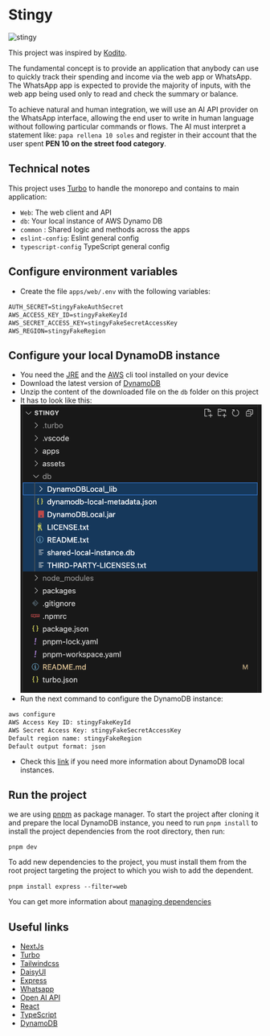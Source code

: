 # Stingy

<img src="https://w7.pngwing.com/pngs/334/1018/png-transparent-lazytown-character-youtube-prince-stingy-youtube.png" alt="stingy" width="400"/>

This project was inspired by [Kodito](https://www.kodito.pe/).

The fundamental concept is to provide an application that anybody can use to quickly track their spending and income via the web app or WhatsApp. The WhatsApp app is expected to provide the majority of inputs, with the web app being used only to read and check the summary or balance.

To achieve natural and human integration, we will use an AI API provider on the WhatsApp interface, allowing the end user to write in human language without following particular commands or flows. The AI must interpret a statement like: `papa rellena 10 soles` and register in their account that the user spent **PEN 10 on the street food category**.

## Technical notes

This project uses [Turbo](https://turbo.build/repo/docs) to handle the monorepo and contains to main application:

- `Web`: The web client and API
- `db`: Your local instance of AWS Dynamo DB
- `common` : Shared logic and methods across the apps
- `eslint-config`: Eslint general config
- `typescript-config` TypeScript general config

## Configure environment variables

- Create the file `apps/web/.env` with the following variables:

```
AUTH_SECRET=StingyFakeAuthSecret
AWS_ACCESS_KEY_ID=stingyFakeKeyId
AWS_SECRET_ACCESS_KEY=stingyFakeSecretAccessKey
AWS_REGION=stingyFakeRegion
```

## Configure your local DynamoDB instance

- You need the [JRE](https://www.java.com/en/download/) and the [AWS](https://docs.aws.amazon.com/cli/latest/userguide/getting-started-install.html) cli tool installed on your device
- Download the latest version of [DynamoDB](https://d1ni2b6xgvw0s0.cloudfront.net/v2.x/dynamodb_local_latest.zip)
- Unzip the content of the downloaded file on the `db` folder on this project
- It has to look like this:
  ![image](https://raw.githubusercontent.com/EliasBobadilla/stingy/refs/heads/main/assets/db_Screenshot.png)
- Run the next command to configure the DynamoDB instance:

```
aws configure
AWS Access Key ID: stingyFakeKeyId
AWS Secret Access Key: stingyFakeSecretAccessKey
Default region name: stingyFakeRegion
Default output format: json
```

- Check this [link](https://docs.aws.amazon.com/amazondynamodb/latest/developerguide/DynamoDBLocal.DownloadingAndRunning.html) if you need more information about DynamoDB local instances.

## Run the project

we are using [pnpm](https://pnpm.io/) as package manager. To start the project after cloning it and prepare the local DynamoDB instance, you need to run `pnpm install` to install the project dependencies from the root directory, then run:

```
pnpm dev
```

To add new dependencies to the project, you must install them from the root project targeting the project to which you wish to add the dependent.

`pnpm install express --filter=web`

You can get more information about [managing dependencies](https://turbo.build/repo/docs/crafting-your-repository/managing-dependencies)

## Useful links

- [NextJs](https://nextjs.org/)
- [Turbo](https://turbo.build/repo/docs)
- [⁠⁠Tailwindcss](https://tailwindcss.com/)
- [DaisyUI](https://daisyui.com/)
- [E⁠xpress](https://expressjs.com/en/5x/api.html)
- [Whatsapp](https://developers.facebook.com/docs/whatsapp/?locale=es_LA)
- [Open AI API](https://openai.com/index/openai-api/)
- [React](https://react.dev/learn)
- [TypeScript](https://www.typescriptlang.org/)
- [DynamoDB](https://aws.amazon.com/dynamodb/?p=pm&c=database&pd=ddb&z=4)

